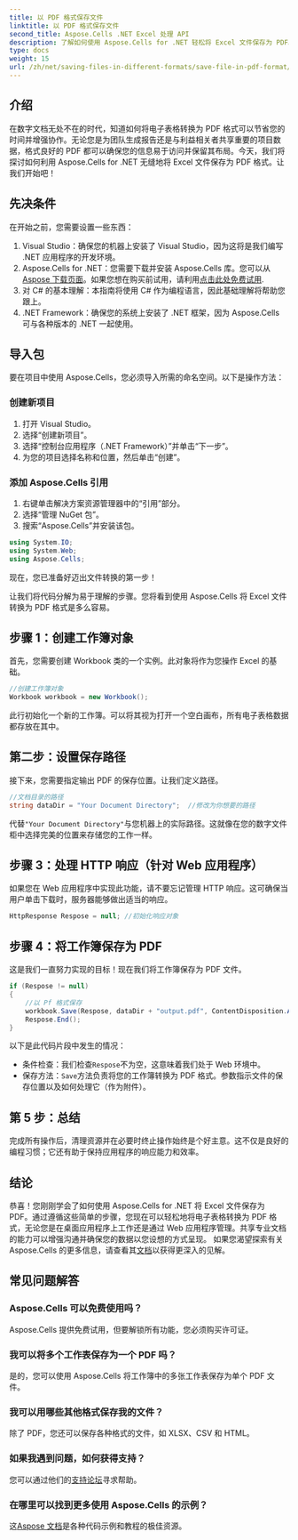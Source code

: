 ```yaml
---
title: 以 PDF 格式保存文件
linktitle: 以 PDF 格式保存文件
second_title: Aspose.Cells .NET Excel 处理 API
description: 了解如何使用 Aspose.Cells for .NET 轻松将 Excel 文件保存为 PDF。提供简单的步骤和示例，便于轻松实施。
type: docs
weight: 15
url: /zh/net/saving-files-in-different-formats/save-file-in-pdf-format/
---
```

## 介绍
在数字文档无处不在的时代，知道如何将电子表格转换为 PDF 格式可以节省您的时间并增强协作。无论您是为团队生成报告还是与利益相关者共享重要的项目数据，格式良好的 PDF 都可以确保您的信息易于访问并保留其布局。今天，我们将探讨如何利用 Aspose.Cells for .NET 无缝地将 Excel 文件保存为 PDF 格式。让我们开始吧！
## 先决条件
在开始之前，您需要设置一些东西：
1. Visual Studio：确保您的机器上安装了 Visual Studio，因为这将是我们编写 .NET 应用程序的开发环境。
2.  Aspose.Cells for .NET：您需要下载并安装 Aspose.Cells 库。您可以从[Aspose 下载页面](https://releases.aspose.com/cells/net/)。如果您想在购买前试用，请利用[点击此处免费试用](https://releases.aspose.com/).
3. 对 C# 的基本理解：本指南将使用 C# 作为编程语言，因此基础理解将帮助您跟上。
4. .NET Framework：确保您的系统上安装了 .NET 框架，因为 Aspose.Cells 可与各种版本的 .NET 一起使用。
## 导入包
要在项目中使用 Aspose.Cells，您必须导入所需的命名空间。以下是操作方法：
### 创建新项目
1. 打开 Visual Studio。
2. 选择“创建新项目”。
3. 选择“控制台应用程序（.NET Framework）”并单击“下一步”。
4. 为您的项目选择名称和位置，然后单击“创建”。
### 添加 Aspose.Cells 引用
1. 右键单击解决方案资源管理器中的“引用”部分。
2. 选择“管理 NuGet 包”。
3. 搜索“Aspose.Cells”并安装该包。
```csharp
using System.IO;
using System.Web;
using Aspose.Cells;
```
现在，您已准备好迈出文件转换的第一步！

让我们将代码分解为易于理解的步骤。您将看到使用 Aspose.Cells 将 Excel 文件转换为 PDF 格式是多么容易。
## 步骤 1：创建工作簿对象
首先，您需要创建 Workbook 类的一个实例。此对象将作为您操作 Excel 的基础。
```csharp
//创建工作簿对象
Workbook workbook = new Workbook();
```
此行初始化一个新的工作簿。可以将其视为打开一个空白画布，所有电子表格数据都存放在其中。
## 第二步：设置保存路径
接下来，您需要指定输出 PDF 的保存位置。让我们定义路径。
```csharp
//文档目录的路径
string dataDir = "Your Document Directory";  //修改为你想要的路径
```
代替`"Your Document Directory"`与您机器上的实际路径。这就像在您的数字文件柜中选择完美的位置来存储您的工作一样。
## 步骤 3：处理 HTTP 响应（针对 Web 应用程序）
如果您在 Web 应用程序中实现此功能，请不要忘记管理 HTTP 响应。这可确保当用户单击下载时，服务器能够做出适当的响应。
```csharp
HttpResponse Respose = null; //初始化响应对象
```
## 步骤 4：将工作簿保存为 PDF
这是我们一直努力实现的目标！现在我们将工作簿保存为 PDF 文件。
```csharp
if (Respose != null)
{
    //以 Pf 格式保存
    workbook.Save(Respose, dataDir + "output.pdf", ContentDisposition.Attachment, new PdfSaveOptions());
    Respose.End();
}
```
以下是此代码片段中发生的情况：
- 条件检查：我们检查`Respose`不为空，这意味着我们处于 Web 环境中。
- 保存方法：`Save`方法负责将您的工作簿转换为 PDF 格式。参数指示文件的保存位置以及如何处理它（作为附件）。
## 第 5 步：总结
完成所有操作后，清理资源并在必要时终止操作始终是个好主意。这不仅是良好的编程习惯；它还有助于保持应用程序的响应能力和效率。
## 结论
恭喜！您刚刚学会了如何使用 Aspose.Cells for .NET 将 Excel 文件保存为 PDF。通过遵循这些简单的步骤，您现在可以轻松地将电子表格转换为 PDF 格式，无论您是在桌面应用程序上工作还是通过 Web 应用程序管理。共享专业文档的能力可以增强沟通并确保您的数据以您设想的方式呈现。
如果您渴望探索有关 Aspose.Cells 的更多信息，请查看其[文档](https://reference.aspose.com/cells/net/)以获得更深入的见解。
## 常见问题解答
### Aspose.Cells 可以免费使用吗？
Aspose.Cells 提供免费试用，但要解锁所有功能，您必须购买许可证。
### 我可以将多个工作表保存为一个 PDF 吗？
是的，您可以使用 Aspose.Cells 将工作簿中的多张工作表保存为单个 PDF 文件。
### 我可以用哪些其他格式保存我的文件？
除了 PDF，您还可以保存各种格式的文件，如 XLSX、CSV 和 HTML。
### 如果我遇到问题，如何获得支持？
您可以通过他们的[支持论坛](https://forum.aspose.com/c/cells/9)寻求帮助。
### 在哪里可以找到更多使用 Aspose.Cells 的示例？
这[Aspose 文档](https://reference.aspose.com/cells/net/)是各种代码示例和教程的极佳资源。